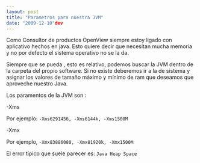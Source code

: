```yaml
---
layout: post
title: "Parametros para nuestra JVM"
date: "2009-12-10"dev
---
```


Como Consultor de productos OpenView siempre estoy ligado con aplicativo hechos en java. Esto quiere decir que necesitan mucha memoria y no por defecto el sistema operativo no se la da.

Siempre que se pueda , esto es relativo, podemos buscar la JVM dentro de la carpeta del propio software. Si no existe deberemos ir a la de sistema y asignar los valores de tamaño máximo y mínimo de ram que deseamos que aproveche nuestro Java.

Los paramentos de la JVM son :

\-Xms

Por ejemplo: `-Xms6291456, -Xms6144k, -Xms1500M`

\-Xmx

Por ejemplo, `-Xmx83886080, -Xmx81920k, -Xmx1500M`

El error típico que suele parecer es: `Java Heap Space`
